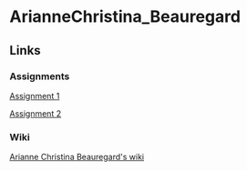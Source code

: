 # ArianneChristina_Beauregard

## Links
### Assignments
[Assignment 1](https://github.com/bcb420-2023/ArianneChristina_Beauregard/blob/main/Assignment1/Assignment1.nb.html)

[Assignment 2](https://github.com/bcb420-2023/ArianneChristina_Beauregard/blob/main/Assignment2/A2_ArianneBeauregard.nb.html)


### Wiki
[Arianne Christina Beauregard's wiki](https://github.com/bcb420-2023/ArianneChristina_Beauregard/wiki)
